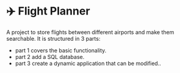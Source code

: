 # :airplane: Flight Planner

A project to store flights between different airports and make them searchable.
It is structured in 3 parts:
- part 1 covers the basic functionality.
- part 2 add a SQL database.
- part 3 create a dynamic application that can be modified..
